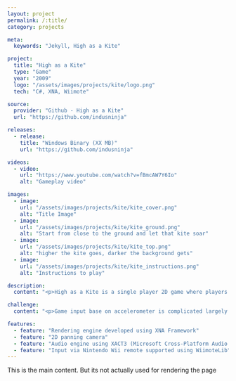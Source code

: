```yaml
---
layout: project
permalink: /:title/
category: projects

meta:
  keywords: "Jekyll, High as a Kite"

project:
  title: "High as a Kite"
  type: "Game"
  year: "2009"
  logo: "/assets/images/projects/kite/logo.png"
  tech: "C#, XNA, Wiimote"

source:
  provider: "Github - High as a Kite"
  url: "https://github.com/indusninja"

releases:
  - release:
    title: "Windows Binary (XX MB)"
    url: "https://github.com/indusninja"

videos:
  - video:
    url: "https://www.youtube.com/watch?v=fBmcAW7Y6Io"
    alt: "Gameplay video"

images:
  - image:
    url: "/assets/images/projects/kite/kite_cover.png"
    alt: "Title Image"
  - image:
    url: "/assets/images/projects/kite/kite_ground.png"
    alt: "Start from close to the ground and let that kite soar"
  - image:
    url: "/assets/images/projects/kite/kite_top.png"
    alt: "higher the kite goes, darker the background gets"
  - image:
    url: "/assets/images/projects/kite/kite_instructions.png"
    alt: "Instructions to play"

description:
  content: "<p>High as a Kite is a single player 2D game where players have to do certain movements with the Nintendo Wii remote to fly a kite. The objective of the game is for the player to get the kite to the top. The skyscape gradually changes to depict this movement - from the atmospheric lit, light-blue sky to a more dark-blue sky with space feel including stars towards the top. The kite’s journey however is riddled with winds of varying kind. Winds have two parameters - direction and speed. This provides a challenge to the player since a wind pocket with low speed means player’s motion has to be strong. Players also have to time the motion while the kite is rotating to make sure that it moves upwards.</p>"

challenge:
  content: "<p>Game input base on accelerometer is complicated largely due to the problem of categorizing detected motion into a particular type of actions. Accelerometer value changes are merely changing numbers until those numbers signify something. For flying a single string kite, the only motion of any consequence is tugging of the string. A tug (disregarding the direction of motion) would signify that the player wants to push the kite in the direction its pointing. If we simply take the accelerometer values in all directions (X, Y &amp; Z axis) then we have a tug vector applied by the player. And since we want to disregard any direction data, we can simply take the magnitude of this tug to represent the power that the player wants to apply.</p>"

features:
  - feature: "Rendering engine developed using XNA Framework"
  - feature: "2D panning camera"
  - feature: "Audio engine using XACT3 (Microsoft Cross-Platform Audio Creation Tool)"
  - feature: "Input via Nintendo Wii remote supported using WiimoteLib"
---
```

<p>This is the main content. But its not actually used for rendering the page</p>